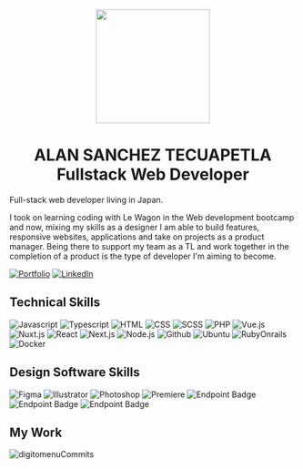 <div align="center">
<img src="https://github.com/user-attachments/assets/f8e63ba6-2a39-4678-b204-1145418a5d93" align="center" width="200">   
</div>


<h1 align="center">ALAN SANCHEZ TECUAPETLA
<br>
Fullstack Web Developer
</h1>

Full-stack web developer living in Japan. 

I took on learning coding with Le Wagon in the Web development bootcamp and now, mixing my skills as a designer I am able to build features, responsive websites, applications and take on projects as a product manager. 
Being there to support my team as a TL and work together in the completion of a product is the type of developer I'm aiming to become.

  <a href="https://alan-tecuapetla.com/" rel="nofollow">
    <img src="https://img.shields.io/badge/-Portfolio-E20A48?style=for-the-badge" alt="Portfolio" data-canonical-src="https://img.shields.io/badge/-Portfolio-E20A48?style=for-the-badge" style="max-width: 100%;"></a>
  <a href="https://www.linkedin.com/in/alan-tecuapetla/" rel="nofollow">
    <img src="https://img.shields.io/badge/-LinkedIn-0077B5?style=for-the-badge" alt="LinkedIn" data-canonical-src="https://img.shields.io/badge/-LinkedIn-E20A48?style=for-the-badge" style="max-width: 100%;"></a>

## Technical Skills
<!-- ![GihubBanner upd skills](https://github.com/Alan-Tecua/Alan-Tecua/assets/71210297/e394243f-a119-4292-a55c-94ef972d0210) --> 
<p dir="auto">
  <img src="https://img.shields.io/badge/-JavaScript-333333?style=flat&amp;logo=javascript" alt="Javascript" style="max-width: 100%;">
  <img src="https://img.shields.io/badge/-TypeScript-333333?style=flat&amp;logo=typescript" alt="Typescript" style="max-width: 100%;">
  <img src="https://img.shields.io/badge/-HTML-333333?style=flat&logo=HTML5" alt="HTML" style="max-width: 100%;">
  <img src="https://img.shields.io/badge/-CSS-333333?style=flat&logo=CSS3" alt="CSS" style="max-width: 100%;">
  <img src="https://img.shields.io/badge/-SASS-333333?style=flat&logo=SASS" alt="SCSS" style="max-width: 100%;">
  <img src="https://img.shields.io/badge/-PHP-333333?style=flat&logo=php" alt="PHP" style="max-width: 100%;">
  <img src="https://img.shields.io/badge/-Vue.js-333333?style=flat&logo=Vue.js" alt="Vue.js" style="max-width: 100%;">
  <img src="https://img.shields.io/badge/-Nuxt.js-333333?style=flat&logo=Nuxt.js" alt="Nuxt.js" style="max-width: 100%;">
  <img src="https://img.shields.io/badge/-React-333333?style=flat&logo=React" alt="React" style="max-width: 100%;">
  <img src="https://img.shields.io/badge/-Next.js-333333?style=flat&logo=Next.js" alt="Next.js" style="max-width: 100%;">
  <img src="https://img.shields.io/badge/-Node.js-333333?style=flat&logo=node.js" alt="Node.js" style="max-width: 100%;"> 
  <img src="https://img.shields.io/badge/-GitHub-333333?style=flat&amp;logo=github" alt="Github" style="max-width: 100%;">
  <img src="https://img.shields.io/badge/-Ubuntu-333333?style=flat&amp;logo=ubuntu" alt="Ubuntu" style="max-width: 100%;">
  <img src="https://img.shields.io/badge/-Ruby_on_Rails-333333?style=flat&logo=ruby" alt="RubyOnrails" style="max-width: 100%;">
  <img src="https://img.shields.io/badge/-Docker-333333?style=flat&logo=docker" alt="Docker" style="max-width: 100%;">
</p>

## Design Software Skills 
<p dir="auto">
  <img src="https://img.shields.io/badge/-figma-333333?style=flat&logo=figma" alt="Figma" style="max-width: 100%;">
  <img src="https://img.shields.io/badge/-Illustrator-333333?style=flat&logo=adobe-illustrator" alt="Illustrator" style="max-width: 100%;">
  <img src="https://img.shields.io/badge/-Photoshop-333333?style=flat&logo=adobe-photoshop" alt="Photoshop" style="max-width: 100%;">
  <img src="https://img.shields.io/badge/-Premiere-333333?style=flat&logo=adobe-premiere-pro" alt="Premiere" style="max-width: 100%;">
  <img alt="Endpoint Badge" src="https://img.shields.io/badge/Japanese-Professional-purple">
  <img alt="Endpoint Badge" src="https://img.shields.io/badge/English-Native-blue">
  <img alt="Endpoint Badge" src="https://img.shields.io/badge/Spanish-Native-green">
  	
</p>

## My Work
![digitomenuCommits](https://github.com/user-attachments/assets/3429f68a-f25e-4c2f-a758-b8567891a96e)

<!-- ### Hello there! I'm Alan 👋    <img src="https://camo.githubusercontent.com/3bb5bcea14973fd4e53db973ea920d9ef9d09f18b8483ae82a2c580be369cdf8/68747470733a2f2f696d672e736869656c64732e696f2f62616467652f2d4769744875622d3333333333333f7374796c653d666c6174266c6f676f3d676974687562" alt="GitHub" data-canonical-src="https://img.shields.io/badge/-GitHub-333333?style=flat&amp;logo=github" style="max-width: 100%;">
  <img src="https://camo.githubusercontent.com/4672cdbf8d3d37f16af34b04ab939103cf811ec32c90ba1d4114064d968fca2c/68747470733a2f2f696d672e736869656c64732e696f2f62616467652f2d547970655363726970742d3333333333333f7374796c653d666c6174266c6f676f3d74797065736372697074" alt="TypeScript" data-canonical-src="https://img.shields.io/badge/-TypeScript-333333?style=flat&amp;logo=typescript" style="max-width: 100%;">
    <img src="https://camo.githubusercontent.com/7533cf04f3aee7c09a42eec7cc35795091924e730e82893068eb0c1c58d2c5ce/68747470733a2f2f696d672e736869656c64732e696f2f62616467652f2d4a6176615363726970742d3333333333333f7374796c653d666c6174266c6f676f3d6a617661736372697074" alt="JavaScript" data-canonical-src="https://img.shields.io/badge/-JavaScript-333333?style=flat&amp;logo=javascript" style="max-width: 100%;">
  -->
